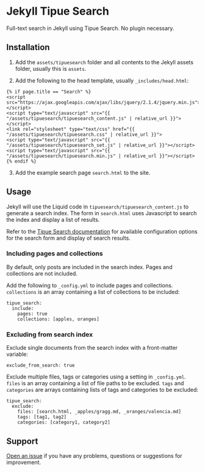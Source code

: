 # Jekyll Tipue Search

Full-text search in Jekyll using Tipue Search. No plugin necessary.

## Installation

1. Add the `assets/tipuesearch` folder and all contents to the Jekyll assets folder, usually this is `assets`.

2. Add the following to the head template, usually `_includes/head.html`:

  ```
  {% if page.title == "Search" %}
  <script src="https://ajax.googleapis.com/ajax/libs/jquery/2.1.4/jquery.min.js"></script>
  <script type="text/javascript" src="{{ "/assets/tipuesearch/tipuesearch_content.js" | relative_url }}"></script>
  <link rel="stylesheet" type="text/css" href="{{ "/assets/tipuesearch/tipuesearch.css" | relative_url }}">
  <script type="text/javascript" src="{{ "/assets/tipuesearch/tipuesearch_set.js" | relative_url }}"></script>
  <script type="text/javascript" src="{{ "/assets/tipuesearch/tipuesearch.min.js" | relative_url }}"></script>
  {% endif %}
  ```

3. Add the example search page `search.html` to the site.

## Usage

Jekyll will use the Liquid code in `tipuesearch/tipuesearch_content.js` to generate a search index. The form in `search.html` uses Javascript to search the index and display a list of results.

Refer to the [Tipue Search documentation](http://www.tipue.com/search/docs/) for available configuration options for the search form and display of search results.

### Including pages and collections

By default, only posts are included in the search index. Pages and collections are not included.

Add the following to `_config.yml` to include pages and collections. `collections` is an array containing a list of collections to be included:

```
tipue_search:
  include:
    pages: true
    collections: [apples, oranges]
```

### Excluding from search index

Exclude single documents from the search index with a front-matter variable:

```
exclude_from_search: true
```

Exclude multiple files, tags or categories using a setting in `_config.yml`. `files` is an array containing a list of file paths to be excluded. `tags` and `categories` are arrays containing lists of tags and categories to be excluded:

```
tipue_search:
  exclude:
    files: [search.html, _apples/gragg.md, _oranges/valencia.md]
    tags: [tag1, tag2]
    categories: [category1, category2]
```

## Support

[Open an issue](https://github.com/xHN35RQ/jekyll-tipue-search/issues) if you have any problems, questions or suggestions for improvement.
